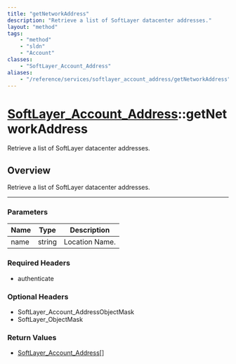 ```yaml
---
title: "getNetworkAddress"
description: "Retrieve a list of SoftLayer datacenter addresses."
layout: "method"
tags:
    - "method"
    - "sldn"
    - "Account"
classes:
    - "SoftLayer_Account_Address"
aliases:
    - "/reference/services/softlayer_account_address/getNetworkAddress"
---
```

# [SoftLayer_Account_Address](/reference/services/SoftLayer_Account_Address)::getNetworkAddress


Retrieve a list of SoftLayer datacenter addresses.


## Overview 
Retrieve a list of SoftLayer datacenter addresses.

-----

### Parameters 
|Name | Type | Description |
| --- | --- | --- |
|name| string| Location Name.|


### Required Headers
* authenticate


### Optional Headers
* SoftLayer_Account_AddressObjectMask
* SoftLayer_ObjectMask

### Return Values
* <a href='/reference/datatypes/SoftLayer_Account_Address'>SoftLayer_Account_Address[] </a>




